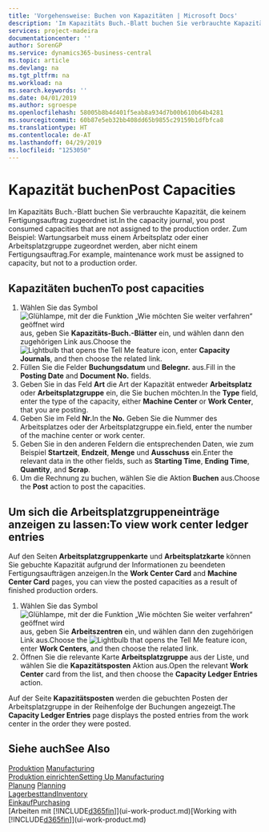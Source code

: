 ```yaml
---
title: 'Vorgehensweise: Buchen von Kapazitäten | Microsoft Docs'
description: 'Im Kapazitäts Buch.-Blatt buchen Sie verbrauchte Kapazität, die keinem Fertigungsauftrag zugeordnet ist. Zum Beispiel: Wartungsarbeit muss einem Arbeitsplatz oder einer Arbeitsplatzgruppe zugeordnet werden, aber nicht einem Fertigungsauftrag.'
services: project-madeira
documentationcenter: ''
author: SorenGP
ms.service: dynamics365-business-central
ms.topic: article
ms.devlang: na
ms.tgt_pltfrm: na
ms.workload: na
ms.search.keywords: ''
ms.date: 04/01/2019
ms.author: sgroespe
ms.openlocfilehash: 58005b8b4d401f5eab8a934d7b00b610b64b4281
ms.sourcegitcommit: 60b87e5eb32bb408dd65b9855c29159b1dfbfca8
ms.translationtype: HT
ms.contentlocale: de-AT
ms.lasthandoff: 04/29/2019
ms.locfileid: "1253050"
---
```

# <a name="post-capacities"></a><span data-ttu-id="6100d-104">Kapazität buchen</span><span class="sxs-lookup"><span data-stu-id="6100d-104">Post Capacities</span></span>
<span data-ttu-id="6100d-105">Im Kapazitäts Buch.-Blatt buchen Sie verbrauchte Kapazität, die keinem Fertigungsauftrag zugeordnet ist.</span><span class="sxs-lookup"><span data-stu-id="6100d-105">In the capacity journal, you post consumed capacities that are not assigned to the production order.</span></span> <span data-ttu-id="6100d-106">Zum Beispiel: Wartungsarbeit muss einem Arbeitsplatz oder einer Arbeitsplatzgruppe zugeordnet werden, aber nicht einem Fertigungsauftrag.</span><span class="sxs-lookup"><span data-stu-id="6100d-106">For example, maintenance work must be assigned to capacity, but not to a production order.</span></span>  

## <a name="to-post-capacities"></a><span data-ttu-id="6100d-107">Kapazitäten buchen</span><span class="sxs-lookup"><span data-stu-id="6100d-107">To post capacities</span></span>  
1.  <span data-ttu-id="6100d-108">Wählen Sie das Symbol ![Glühlampe, mit der die Funktion „Wie möchten Sie weiter verfahren“ geöffnet wird](media/ui-search/search_small.png "Wie möchten Sie weiter verfahren?") aus, geben Sie **Kapazitäts-Buch.-Blätter** ein, und wählen dann den zugehörigen Link aus.</span><span class="sxs-lookup"><span data-stu-id="6100d-108">Choose the ![Lightbulb that opens the Tell Me feature](media/ui-search/search_small.png "Tell me what you want to do") icon, enter **Capacity Journals**, and then choose the related link.</span></span>  
2.  <span data-ttu-id="6100d-109">Füllen Sie die Felder **Buchungsdatum** und **Belegnr.** aus.</span><span class="sxs-lookup"><span data-stu-id="6100d-109">Fill in the **Posting Date** and **Document No.** fields.</span></span>  
3.  <span data-ttu-id="6100d-110">Geben Sie in das Feld **Art** die Art der Kapazität entweder **Arbeitsplatz** oder **Arbeitsplatzgruppe** ein, die Sie buchen möchten.</span><span class="sxs-lookup"><span data-stu-id="6100d-110">In the **Type** field, enter the type of the capacity, either **Machine Center** or **Work Center**, that you are posting.</span></span>  
4.  <span data-ttu-id="6100d-111">Geben Sie im Feld **Nr.**</span><span class="sxs-lookup"><span data-stu-id="6100d-111">In the **No.**</span></span> <span data-ttu-id="6100d-112">Geben Sie die Nummer des Arbeitsplatzes oder der Arbeitsplatzgruppe ein.</span><span class="sxs-lookup"><span data-stu-id="6100d-112">field, enter the number of the machine center or work center.</span></span>  
5.  <span data-ttu-id="6100d-113">Geben Sie in den anderen Feldern die entsprechenden Daten, wie zum Beispiel **Startzeit**, **Endzeit**, **Menge** und **Ausschuss** ein.</span><span class="sxs-lookup"><span data-stu-id="6100d-113">Enter the relevant data in the other fields, such as **Starting Time**, **Ending Time**, **Quantity**, and **Scrap**.</span></span>  
6.  <span data-ttu-id="6100d-114">Um die Rechnung zu buchen, wählen Sie die Aktion **Buchen** aus.</span><span class="sxs-lookup"><span data-stu-id="6100d-114">Choose the **Post** action to post the capacities.</span></span>  

## <a name="to-view-work-center-ledger-entries"></a><span data-ttu-id="6100d-115">Um sich die Arbeitsplatzgruppeneinträge anzeigen zu lassen:</span><span class="sxs-lookup"><span data-stu-id="6100d-115">To view work center ledger entries</span></span>  
<span data-ttu-id="6100d-116">Auf den Seiten **Arbeitsplatzgruppenkarte** und **Arbeitsplatzkarte** können Sie gebuchte Kapazität aufgrund der Informationen zu beendeten Fertigungsaufträgen anzeigen.</span><span class="sxs-lookup"><span data-stu-id="6100d-116">In the **Work Center Card** and **Machine Center Card** pages, you can view the posted capacities as a result of finished production orders.</span></span>    
1.  <span data-ttu-id="6100d-117">Wählen Sie das Symbol ![Glühlampe, mit der die Funktion „Wie möchten Sie weiter verfahren“ geöffnet wird](media/ui-search/search_small.png "Wie möchten Sie weiter verfahren?") aus, geben Sie **Arbeitszentren** ein, und wählen dann den zugehörigen Link aus.</span><span class="sxs-lookup"><span data-stu-id="6100d-117">Choose the ![Lightbulb that opens the Tell Me feature](media/ui-search/search_small.png "Tell me what you want to do") icon, enter **Work Centers**, and then choose the related link.</span></span>  
2.  <span data-ttu-id="6100d-118">Öffnen Sie die relevante Karte **Arbeitsplatzgruppe** aus der Liste, und wählen Sie die **Kapazitätsposten** Aktion aus.</span><span class="sxs-lookup"><span data-stu-id="6100d-118">Open the relevant **Work Center** card from the list, and then choose the **Capacity Ledger Entries** action.</span></span>  

<span data-ttu-id="6100d-119">Auf der Seite **Kapazitätsposten** werden die gebuchten Posten der Arbeitsplatzgruppe in der Reihenfolge der Buchungen angezeigt.</span><span class="sxs-lookup"><span data-stu-id="6100d-119">The **Capacity Ledger Entries** page displays the posted entries from the work center in the order they were posted.</span></span>   

## <a name="see-also"></a><span data-ttu-id="6100d-120">Siehe auch</span><span class="sxs-lookup"><span data-stu-id="6100d-120">See Also</span></span>  
<span data-ttu-id="6100d-121">[Produktion](production-manage-manufacturing.md)  </span><span class="sxs-lookup"><span data-stu-id="6100d-121">[Manufacturing](production-manage-manufacturing.md)  </span></span>  
[<span data-ttu-id="6100d-122">Produktion einrichten</span><span class="sxs-lookup"><span data-stu-id="6100d-122">Setting Up Manufacturing</span></span>](production-configure-production-processes.md)  
<span data-ttu-id="6100d-123">[Planung](production-planning.md)    </span><span class="sxs-lookup"><span data-stu-id="6100d-123">[Planning](production-planning.md)    </span></span>  
[<span data-ttu-id="6100d-124">Lagerbesttand</span><span class="sxs-lookup"><span data-stu-id="6100d-124">Inventory</span></span>](inventory-manage-inventory.md)  
[<span data-ttu-id="6100d-125">Einkauf</span><span class="sxs-lookup"><span data-stu-id="6100d-125">Purchasing</span></span>](purchasing-manage-purchasing.md)  
<span data-ttu-id="6100d-126">[Arbeiten mit [!INCLUDE[d365fin](includes/d365fin_md.md)]](ui-work-product.md)</span><span class="sxs-lookup"><span data-stu-id="6100d-126">[Working with [!INCLUDE[d365fin](includes/d365fin_md.md)]](ui-work-product.md)</span></span>
